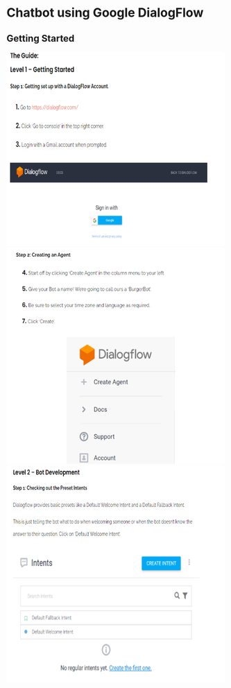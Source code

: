# Chatbot using Google DialogFlow 

<h2>Getting Started</h2>
<img src="/01.PNG" alt="" width="1200" height="450">
<img src="/02.PNG" alt="" width="1200" height="500">
<img src="/03.PNG" alt="" width="1200" height="500">
